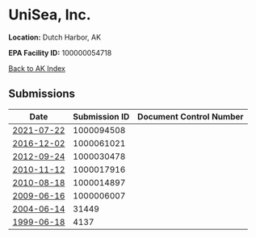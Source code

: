 # UniSea, Inc.

**Location:** Dutch Harbor, AK

**EPA Facility ID:** 100000054718

[Back to AK Index](../../index.md)

## Submissions

| Date | Submission ID | Document Control Number |
|------|--------------|-------------------------|
| [2021-07-22](submissions/1000094508.md) | 1000094508 |  |
| [2016-12-02](submissions/1000061021.md) | 1000061021 |  |
| [2012-09-24](submissions/1000030478.md) | 1000030478 |  |
| [2010-11-12](submissions/1000017916.md) | 1000017916 |  |
| [2010-08-18](submissions/1000014897.md) | 1000014897 |  |
| [2009-06-16](submissions/1000006007.md) | 1000006007 |  |
| [2004-06-14](submissions/31449.md) | 31449 |  |
| [1999-06-18](submissions/4137.md) | 4137 |  |
